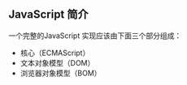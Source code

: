 ## JavaScript 简介
一个完整的JavaScript 实现应该由下面三个部分组成：
<ul>
<li>核心（ECMAScript）</li>
<li> 文本对象模型（DOM）</li>
<li> 浏览器对象模型（BOM）</li>
</ul>
 
